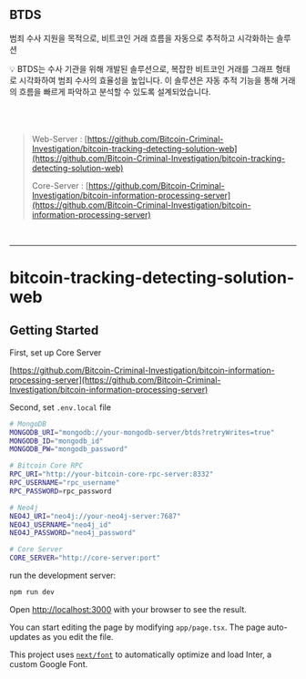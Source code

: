 ## BTDS
범죄 수사 지원을 목적으로, 비트코인 거래 흐름을 자동으로 추적하고 시각화하는 솔루션

<aside>
💡 BTDS는 수사 기관을 위해 개발된 솔루션으로, 복잡한 비트코인 거래를 그래프 형태로 시각화하여 범죄 수사의 효율성을 높입니다. 이 솔루션은 자동 추적 기능을 통해 거래의 흐름을 빠르게 파악하고 분석할 수 있도록 설계되었습니다.
</aside>

<br/>
<br/>
<br/>

> Web-Server : [https://github.com/Bitcoin-Criminal-Investigation/bitcoin-tracking-detecting-solution-web](https://github.com/Bitcoin-Criminal-Investigation/bitcoin-tracking-detecting-solution-web)
>
> Core-Server : [https://github.com/Bitcoin-Criminal-Investigation/bitcoin-information-processing-server](https://github.com/Bitcoin-Criminal-Investigation/bitcoin-information-processing-server)

<br/>

---
# bitcoin-tracking-detecting-solution-web

## Getting Started

First, set up Core Server

[https://github.com/Bitcoin-Criminal-Investigation/bitcoin-information-processing-server](https://github.com/Bitcoin-Criminal-Investigation/bitcoin-information-processing-server)

Second, set `.env.local` file

```bash
# MongoDB
MONGODB_URI="mongodb://your-mongodb-server/btds?retryWrites=true"
MONGODB_ID="mongodb_id"
MONGODB_PW="mongodb_password"

# Bitcoin Core RPC
RPC_URI="http://your-bitcoin-core-rpc-server:8332"
RPC_USERNAME="rpc_username"
RPC_PASSWORD=rpc_password

# Neo4j
NEO4J_URI="neo4j://your-neo4j-server:7687"
NEO4J_USERNAME="neo4j_id"
NEO4J_PASSWORD="neo4j_password"

# Core Server
CORE_SERVER="http://core-server:port"
```

run the development server:

```bash
npm run dev
```

Open [http://localhost:3000](http://localhost:3000) with your browser to see the result.

You can start editing the page by modifying `app/page.tsx`. The page auto-updates as you edit the file.

This project uses [`next/font`](https://nextjs.org/docs/basic-features/font-optimization) to automatically optimize and load Inter, a custom Google Font.
